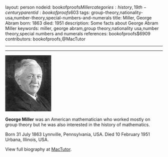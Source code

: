 layout: person
nodeid: bookofproofs$Miller
categories: history,19th-century
parentid: bookofproofs$603
tags: group-theory,nationality-usa,number-theory,special-numbers-and-numerals
title: Miller, George Abram
born: 1863
died: 1951
description: Some facts about George Abram Miller
keywords: miller, george abram,group theory,nationality usa,number theory,special numbers and numerals
references: bookofproofs$6909
contributors: bookofproofs,@MacTutor

---


---

![Miller.jpg](https://github.com/bookofproofs/bookofproofs.github.io/blob/main/_sources/_assets/images/portraits/Miller.jpg?raw=true)

**George Miller** was an American mathematician who worked mostly on group theory but he was also interested in the history of mathematics.

Born 31 July 1863 Lynnville, Pennsylvania, USA. Died 10 February 1951 Urbana, Illinois, USA.


View full biography at [MacTutor](https://mathshistory.st-andrews.ac.uk/Biographies/Miller/).